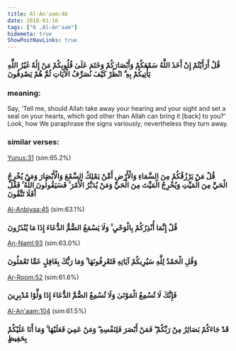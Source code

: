 ```yaml
---
title: Al-An'aam:46
date: 2018-01-16
tags: ["6 .Al-An'aam"]
hidemeta: true 
ShowPostNavLinks: true 
---
```

### قُلْ أَرَأَيْتُمْ إِنْ أَخَذَ اللَّهُ سَمْعَكُمْ وَأَبْصَارَكُمْ وَخَتَمَ عَلَىٰ قُلُوبِكُمْ مَنْ إِلَٰهٌ غَيْرُ اللَّهِ يَأْتِيكُمْ بِهِ ۗ انْظُرْ كَيْفَ نُصَرِّفُ الْآيَاتِ ثُمَّ هُمْ يَصْدِفُونَ
### meaning: 
Say, ‘Tell me, should Allah take away your hearing and your sight and set a seal on your hearts, which god other than Allah can bring it [back] to you?’ Look, how We paraphrase the signs variously; nevertheless they turn away.
### similar verses: 

[Yunus:31](/10/31) (sim:65.2%)

### قُلْ مَنْ يَرْزُقُكُمْ مِنَ السَّمَاءِ وَالْأَرْضِ أَمَّنْ يَمْلِكُ السَّمْعَ وَالْأَبْصَارَ وَمَنْ يُخْرِجُ الْحَيَّ مِنَ الْمَيِّتِ وَيُخْرِجُ الْمَيِّتَ مِنَ الْحَيِّ وَمَنْ يُدَبِّرُ الْأَمْرَ ۚ فَسَيَقُولُونَ اللَّهُ ۚ فَقُلْ أَفَلَا تَتَّقُونَ

[Al-Anbiyaa:45](/21/45) (sim:63.1%)

### قُلْ إِنَّمَا أُنْذِرُكُمْ بِالْوَحْيِ ۚ وَلَا يَسْمَعُ الصُّمُّ الدُّعَاءَ إِذَا مَا يُنْذَرُونَ

[An-Naml:93](/27/93) (sim:63.0%)

### وَقُلِ الْحَمْدُ لِلَّهِ سَيُرِيكُمْ آيَاتِهِ فَتَعْرِفُونَهَا ۚ وَمَا رَبُّكَ بِغَافِلٍ عَمَّا تَعْمَلُونَ

[Ar-Room:52](/30/52) (sim:61.6%)

### فَإِنَّكَ لَا تُسْمِعُ الْمَوْتَىٰ وَلَا تُسْمِعُ الصُّمَّ الدُّعَاءَ إِذَا وَلَّوْا مُدْبِرِينَ

[Al-An'aam:104](/6/104) (sim:61.5%)

### قَدْ جَاءَكُمْ بَصَائِرُ مِنْ رَبِّكُمْ ۖ فَمَنْ أَبْصَرَ فَلِنَفْسِهِ ۖ وَمَنْ عَمِيَ فَعَلَيْهَا ۚ وَمَا أَنَا عَلَيْكُمْ بِحَفِيظٍ
